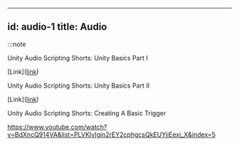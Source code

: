 
---
id: audio-1
title: Audio
---


:::note

Unity Audio Scripting Shorts: Unity Basics Part I

[Link](<a href="https://www.youtube.com/watch?v=1marAjeGhK8&t=82s">link</a>)

Unity Audio Scripting Shorts: Unity Basics Part II

[Link](<a href="https://www.youtube.com/watch?v=hfwiDlerM3I">link</a>)


Unity Audio Scripting Shorts: Creating A Basic Trigger

https://www.youtube.com/watch?v=BdXncQ914VA&list=PLVKIvIgin2rEY2cphgcsQkEUYiiEexi_X&index=5
